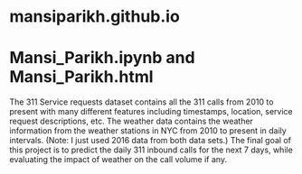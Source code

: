 # mansiparikh.github.io
# Mansi_Parikh.ipynb and Mansi_Parikh.html
The 311 Service requests dataset contains all the 311 calls from 2010 to present with many different features including timestamps, location, service request descriptions, etc. The weather data contains the weather information from the weather stations in NYC from 2010 to present in daily intervals. (Note: I just used 2016 data from both data sets.) The final goal of this project is to predict the daily 311 inbound calls for the next 7 days, while evaluating the impact of weather on the call volume if any.
